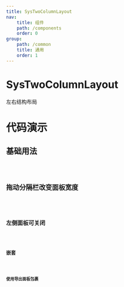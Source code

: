 ```yaml
---
title: SysTwoColumnLayout
nav:
    title: 组件
    path: /components
    order: 0
group:
    path: /common
    title: 通用
    order: 1
---
```


# SysTwoColumnLayout

左右结构布局

# 代码演示

## 基础用法

<code src="./demo/Basic.tsx">

## 拖动分隔栏改变面板宽度

<code src="./demo/Draggable.tsx">

## 左侧面板可关闭

<code src="./demo/Closable.tsx">

## 嵌套

<code src="./demo/Nest.tsx">

## 使用导出面板包裹

<code src="./demo/WithPanel.tsx" title="使用导出面板包裹" desc='`LRLayout.LeftPanel`,`LRLayout.RightPanel`为容器（防止左右面板内容紧贴分割线时使用）'>


<API src="./SysTwoColumnLayout.tsx"></API>


